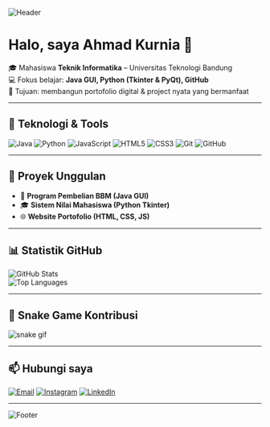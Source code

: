 <!-- Banner / Header -->
![Header](https://capsule-render.vercel.app/api?type=waving&color=6A5ACD&height=200&section=header&text=Ahmad%20Kurnia&fontSize=40&fontColor=ffffff&animation=fadeIn)

# Halo, saya Ahmad Kurnia 👋

🎓 Mahasiswa **Teknik Informatika** – Universitas Teknologi Bandung  
💻 Fokus belajar: **Java GUI, Python (Tkinter & PyQt), GitHub**  
🚀 Tujuan: membangun portofolio digital & project nyata yang bermanfaat  

---

## 🔧 Teknologi & Tools
![Java](https://img.shields.io/badge/Java-ED8B00?style=for-the-badge&logo=openjdk&logoColor=white)
![Python](https://img.shields.io/badge/Python-3776AB?style=for-the-badge&logo=python&logoColor=white)
![JavaScript](https://img.shields.io/badge/JavaScript-F7DF1E?style=for-the-badge&logo=javascript&logoColor=black)
![HTML5](https://img.shields.io/badge/HTML5-E34F26?style=for-the-badge&logo=html5&logoColor=white)
![CSS3](https://img.shields.io/badge/CSS3-1572B6?style=for-the-badge&logo=css3&logoColor=white)
![Git](https://img.shields.io/badge/Git-F05032?style=for-the-badge&logo=git&logoColor=white)
![GitHub](https://img.shields.io/badge/GitHub-181717?style=for-the-badge&logo=github&logoColor=white)

---

## 📌 Proyek Unggulan
- 🚗 **Program Pembelian BBM (Java GUI)**  
- 🎓 **Sistem Nilai Mahasiswa (Python Tkinter)**  
- 🌐 **Website Portofolio (HTML, CSS, JS)**  

---

## 📊 Statistik GitHub
![GitHub Stats](https://github-readme-stats.vercel.app/api?username=AhmadKurnia13&show_icons=true&theme=radical)  
![Top Languages](https://github-readme-stats.vercel.app/api/top-langs/?username=AhmadKurnia13&layout=compact&theme=radical)

---

## 🐍 Snake Game Kontribusi
![snake gif](https://github.com/AhmadKurnia13/AhmadKurnia13/blob/output/github-contribution-grid-snake.svg)

---

## 📫 Hubungi saya
[![Email](https://img.shields.io/badge/Email-D14836?style=for-the-badge&logo=gmail&logoColor=white)](mailto:ahmadkurnia779@gmail.com)
[![Instagram](https://img.shields.io/badge/Instagram-E4405F?style=for-the-badge&logo=instagram&logoColor=white)](https://instagram.com/pack_ahmadd)
[![LinkedIn](https://img.shields.io/badge/LinkedIn-0077B5?style=for-the-badge&logo=linkedin&logoColor=white)](https://linkedin.com/in/ahmad-kurnia-/e)

---

<!-- Footer -->
![Footer](https://capsule-render.vercel.app/api?type=waving&color=6A5ACD&height=100&section=footer)
